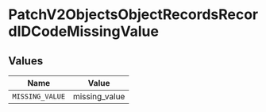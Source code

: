# PatchV2ObjectsObjectRecordsRecordIDCodeMissingValue


## Values

| Name            | Value           |
| --------------- | --------------- |
| `MISSING_VALUE` | missing_value   |